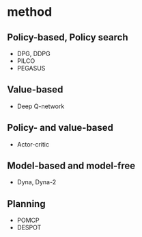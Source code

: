 # method

## Policy-based, Policy search
* DPG, DDPG
* PILCO
* PEGASUS

## Value-based
* Deep Q-network

## Policy- and value-based
* Actor-critic

## Model-based and model-free
* Dyna, Dyna-2

## Planning
* POMCP
* DESPOT
